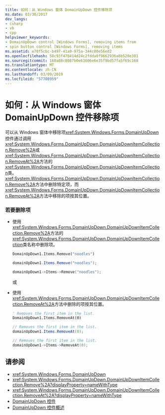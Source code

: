 ```yaml
---
title: 如何：从 Windows 窗体 DomainUpDown 控件移除项
ms.date: 03/30/2017
dev_langs:
- csharp
- vb
- cpp
helpviewer_keywords:
- DomainUpDown control [Windows Forms], removing items from
- spin button control [Windows Forms], removing items
ms.assetid: e70f5cbc-b497-41a9-975a-344c00e56ed2
ms.openlocfilehash: 58c93f478414d24c2fdda0f9662936a8b520e381
ms.sourcegitcommit: 160a88c8087b0e63606e6e35f9bd57fa5f69c168
ms.translationtype: MT
ms.contentlocale: zh-CN
ms.lasthandoff: 03/09/2019
ms.locfileid: "57708959"
---
```

# <a name="how-to-remove-items-from-windows-forms-domainupdown-controls"></a>如何：从 Windows 窗体 DomainUpDown 控件移除项
可以从 Windows 窗体中移除项<xref:System.Windows.Forms.DomainUpDown>控件通过调用<xref:System.Windows.Forms.DomainUpDown.DomainUpDownItemCollection.Remove%2A>或<xref:System.Windows.Forms.DomainUpDown.DomainUpDownItemCollection.RemoveAt%2A>方法的<xref:System.Windows.Forms.DomainUpDown.DomainUpDownItemCollection>类。 <xref:System.Windows.Forms.DomainUpDown.DomainUpDownItemCollection.Remove%2A>方法中删除特定项，而<xref:System.Windows.Forms.DomainUpDown.DomainUpDownItemCollection.RemoveAt%2A>方法中移除的项按其位置。  
  
### <a name="to-remove-an-item"></a>若要删除项  
  
-   使用<xref:System.Windows.Forms.DomainUpDown.DomainUpDownItemCollection.Remove%2A>方法的<xref:System.Windows.Forms.DomainUpDown.DomainUpDownItemCollection>类名称中删除项。  
  
    ```vb  
    DomainUpDown1.Items.Remove("noodles")  
    ```  
  
    ```csharp  
    domainUpDown1.Items.Remove("noodles");  
    ```  
  
    ```cpp  
    domainUpDown1->Items->Remove("noodles");  
    ```  
  
     或  
  
-   使用<xref:System.Windows.Forms.DomainUpDown.DomainUpDownItemCollection.RemoveAt%2A>方法中删除的项按其位置。  
  
    ```vb  
    ' Removes the first item in the list.  
    DomainUpDown1.Items.RemoveAt(0)  
    ```  
  
    ```csharp  
    // Removes the first item in the list.  
    domainUpDown1.Items.RemoveAt(0);  
    ```  
  
    ```cpp  
    // Removes the first item in the list.  
    domainUpDown1->Items->RemoveAt(0);  
    ```  
  
## <a name="see-also"></a>请参阅
- <xref:System.Windows.Forms.DomainUpDown>
- <xref:System.Windows.Forms.DomainUpDown.DomainUpDownItemCollection.Remove%2A?displayProperty=nameWithType>
- <xref:System.Windows.Forms.DomainUpDown.DomainUpDownItemCollection.RemoveAt%2A?displayProperty=nameWithType>
- [DomainUpDown 控件](domainupdown-control-windows-forms.md)
- [DomainUpDown 控件概述](domainupdown-control-overview-windows-forms.md)

